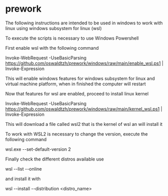 # prework

The following instructions are intended to be used in windows to work with linux using windows subsystem for linux (wsl)

To execute the scripts is necessary to use Windows Powershell

First enable wsl with the following command

Invoke-WebRequest -UseBasicParsing https://github.com/oswaldtzh/prework/windows/raw/main/enable_wsl.ps1 | Invoke-Expression

This will enable windows features for windows subsystem for linux and virtual machine platform, when in finished the computer will restart

Now that features for wsl are enabled, proceed to install linux kernel

Invoke-WebRequest -UseBasicParsing https://github.com/oswaldtzh/prework/windows/raw/main/kernel_wsl.ps1 | Invoke-Expression

This will download a file called wsl2 that is the kernel of wsl an will install it

To work with WSL2 is necessary to change the version, execute the following command

wsl.exe --set-default-version 2

Finally check the different distros available use 

wsl --list --online

and install it with

wsl --install --distribution <distro_name>
